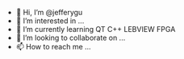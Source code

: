 - 👋 Hi, I’m @jefferygu
- 👀 I’m interested in ...
- 🌱 I’m currently learning QT C++ LEBVIEW FPGA
- 💞️ I’m looking to collaborate on ...
- 📫 How to reach me ...

<!---
jefferygu/jefferygu is a ✨ special ✨ repository because its `README.md` (this file) appears on your GitHub profile.
You can click the Preview link to take a look at your changes.
--->
